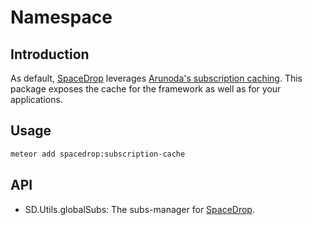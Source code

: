 # Namespace
## Introduction
As default, [SpaceDrop](http://spacedropcms.org/) leverages [Arunoda's subscription
caching](https://github.com/kadirahq/subs-manager). This package exposes the
cache for the framework as well as for your applications.

## Usage
```sh
meteor add spacedrop:subscription-cache
```

## API
* SD.Utils.globalSubs: The subs-manager for [SpaceDrop](http://spacedropcms.org/).
